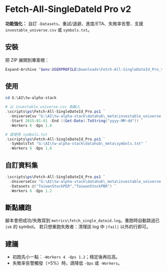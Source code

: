 # Fetch-All-SingleDateId Pro v2

**功能強化：** 自訂 `-Datasets`、重試/退避、進度/ETA、失敗率告警、支援 `investable_universe.csv` 或 `symbols.txt`。

## 安裝
把 ZIP 展開到專案根：
```powershell
Expand-Archive "$env:USERPROFILE\Downloads\Fetch-All-SingleDateId_Pro_v2.zip" -DestinationPath "G:\AI\tw-alpha-stack" -Force
```

## 使用
```powershell
cd G:\AI\tw-alpha-stack

# 以 investable_universe.csv 為輸入
.\scripts\ps\Fetch-All-SingleDateId_Pro.ps1 `
  -UniverseCsv "G:\AI\tw-alpha-stack\datahub\_meta\investable_universe.csv" `
  -Start 2015-01-01 -End ((Get-Date).ToString("yyyy-MM-dd")) `
  -Workers 6 -Qps 1.6

# 或使用 symbols.txt
.\scripts\ps\Fetch-All-SingleDateId_Pro.ps1 `
  -SymbolsTxt "G:\AI\tw-alpha-stack\datahub\_meta\symbols.txt" `
  -Workers 6 -Qps 1.6
```

## 自訂資料集
```powershell
.\scripts\ps\Fetch-All-SingleDateId_Pro.ps1 `
  -UniverseCsv "G:\AI\tw-alpha-stack\datahub\_meta\investable_universe.csv" `
  -Datasets @("TaiwanStockPER","TaiwanStockPBR") `
  -Workers 6 -Qps 1.2
```

## 斷點續跑
腳本會把成功/失敗寫到 `metrics\fetch_single_dateid.log`。重跑時自動跳過已 `|ok` 的 symbol。
若只想重跑失敗者：清理該 log 中 `|fail|` 以外的行即可。

## 建議
- 初跑先小一點：`-Workers 4 -Qps 1.2`；穩定後再拉高。
- 失敗率告警觸發（>5%）時，請降低 `-Qps` 或 `-Workers`。
